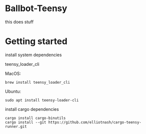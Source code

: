 # Ballbot-Teensy

this does stuff

# Getting started

install system dependencies

teensy_loader_cli

MacOS:
```shell
brew install teensy_loader_cli
```
Ubuntu:
```shell
sudo apt install teensy-loader-cli
```

install cargo dependencies

```shell
cargo install cargo-binutils
cargo install --git https://github.com/elliotnash/cargo-teensy-runner.git
```
